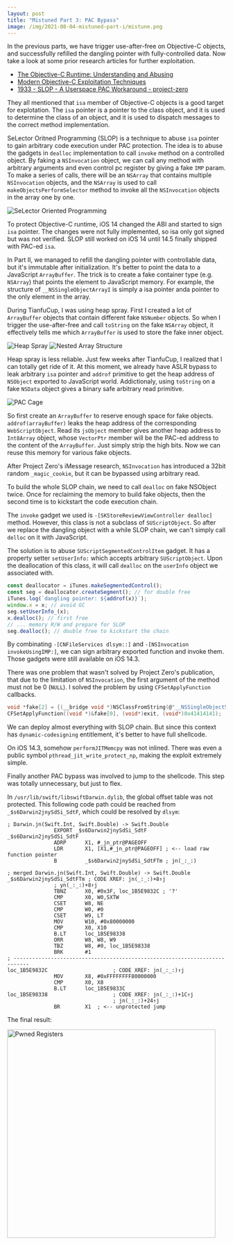```yaml
---
layout:	post
title: "Mistuned Part 3: PAC Bypass"
image: /img/2021-08-04-mistuned-part-i/mistune.png
---
```


In the previous parts, we have trigger use-after-free on Objective-C objects, and successfully refilled the dangling pointer with fully-controlled data. Now take a look at some prior research articles for further exploitation.

* [The Objective-C Runtime:  Understanding and Abusing](http://phrack.org/issues/66/4.html#article)
* [Modern Objective-C Exploitation Techniques](http://phrack.org/issues/69/9.html#article)
* [1933 - SLOP - A Userspace PAC Workaround - project-zero](https://bugs.chromium.org/p/project-zero/issues/detail?id=1933)

They all mentioned that `isa` member of Objective-C objects is a good target for explotation. The `isa` pointer is a pointer to the class object, and it is used to determine the class of an object, and it is used to dispatch messages to the correct method implementation.

SeLector Oritned Programming (SLOP) is a technique to abuse `isa` pointer to gain arbitrary code execution under PAC protection. The idea is to abuse the gadgets in `dealloc` implementation to call `invoke` method on a controlled object. By faking a `NSInvocation` object, we can call any method with arbitrary arguments and even control pc register by giving a fake `IMP` param. To make a series of calls, there will be an `NSArray` that contains multiple `NSInvocation` objects, and the `NSArray` is used to call `makeObjectsPerformSelector` method to invoke all the `NSInvocation` objects in the array one by one.

<img src="/img/2021-09-10-mistuned-part-iii/slop.svg" alt="SeLector Oriented Programming" />

To protect Objective-C runtime, iOS 14 changed the ABI and started to sign `isa` pointer. The changes were not fully implemented, so isa only got signed but was not verified. SLOP still worked on iOS 14 until 14.5 finally shipped with PAC-ed `isa`.

In Part II, we managed to refill the dangling pointer with controllable data, but it's immutable after initialization. It's better to point the data to a JavaScript `ArrayBuffer`. The trick is to create a fake container type (e.g. `NSArray`) that points the element to JavaScript memory. For example, the structure of `__NSSingleObjectArrayI` is simply a isa pointer anda pointer to the only element in the array.

During TianfuCup, I was using heap spray. First I created a lot of `ArrayBuffer` objects that contain different fake `NSNumber` objects. So when I trigger the use-after-free and call `toString` on the fake `NSArray` object, it effectively tells me which `ArrayBuffer` is used to store the fake inner object.

<img src="/img/2021-09-10-mistuned-part-iii/heap-spray.svg" alt="Heap Spray"/>

<img src="/img/2021-09-10-mistuned-part-iii/nested-array.svg" alt="Nested Array Structure"/>

Heap spray is less reliable. Just few weeks after TianfuCup, I realized that I can totally get ride of it. At this moment, we already have ASLR bypass to leak arbitrary `isa` pointer and `addrof` primitive to get the heap address of `NSObject` exported to JavaScript world. Addictionaly, using `toString` on a fake `NSData` object gives a binary safe arbitrary read primitive.

<img src="/img/2021-09-10-mistuned-part-iii/pac-cage.svg" alt="PAC Cage" />

So first create an `ArrayBuffer` to reserve enough space for fake objects. `addrof(arrayBuffer)` leaks the heap address of the corresponding `WebScriptObject`. Read its `jsObject` member gives another heap address to `Int8Array` object, whose `VectorPtr` member will be the PAC-ed address to the content of the `ArrayBuffer`. Just simply strip the high bits. Now we can reuse this memory for various fake objects.

After Project Zero's iMessage research, `NSInvocation` has introduced a 32bit random `_magic_cookie`, but it can be bypassed using arbitrary read.

To build the whole SLOP chain, we need to call `dealloc` on fake NSObject twice. Once for reclaiming the memory to build fake objects, then the second time is to kickstart the code execution chain.

The `invoke` gadget we used is `-[SKStoreReviewViewController dealloc]` method. However, this class is not a subclass of `SUScriptObject`. So after we replace the dangling object with a while SLOP chain, we can't simply call `delloc` on it with JavaScript.

The solution is to abuse `SUScriptSegmentedControlItem` gadget. It has a property setter `setUserInfo:` which accepts arbitrary `SUScriptObject`. Upon the deallocation of this class, it will call `dealloc` on the `userInfo` object we associated with.

```javascript
const deallocator = iTunes.makeSegmentedControl();
const seg = deallocator.createSegment(); // for double free
iTunes.log(`dangling pointer: ${addrof(x)}`);
window.x = x; // avoid GC
seg.setUserInfo_(x);
x.dealloc(); // first free
// ... memory R/W and prepare for SLOP
seg.dealloc(); // double free to kickstart the chain
```

By combinating `-[CNFileServices dlsym::]` and `-[NSInvocation invokeUsingIMP:]`, we can sign arbitrary exported function and invoke them. Those gadgets were still available on iOS 14.3.

There was one problem that wasn't solved by Project Zero's publication, that due to the limitation of `NSInvocation`, the first argument of the method must not be 0 (`NULL`). I solved the problem by using `CFSetApplyFunction` callbacks.

```c
void *fake[2] = {(__bridge void *)NSClassFromString(@"__NSSingleObjectSetI"), NULL};
CFSetApplyFunction((void *)&fake[0], (void*)exit, (void*)0x41414141);
```

We can deploy almost everything with SLOP chain. But since this context has `dynamic-codesigning` entitlement, it's better to have full shellcode.

On iOS 14.3, somehow `performJITMemcpy` was not inlined. There was even a public symbol `pthread_jit_write_protect_np`, making the exploit extremely simple.

Finally another PAC bypass was involved to jump to the shellcode. This step was totally unnecessary, but just to flex.

In `/usr/lib/swift/libswiftDarwin.dylib`, the global offset table was not protected. This following code path could be reached from `_$s6Darwin2jnySdSi_SdtF`, which could be resolved by `dlsym`:

```
; Darwin.jn(Swift.Int, Swift.Double) -> Swift.Double
               EXPORT _$s6Darwin2jnySdSi_SdtF
_$s6Darwin2jnySdSi_SdtF
               ADRP      X1, #_jn_ptr@PAGEOFF
               LDR       X1, [X1,#_jn_ptr@PAGEOFF] ; <-- load raw function pointer
               B         _$s6Darwin2jnySdSi_SdtFTm ; jn(_:_:)

; merged Darwin.jn(Swift.Int, Swift.Double) -> Swift.Double
_$s6Darwin2jnySdSi_SdtFTm ; CODE XREF: jn(_:_:)+8↑j
               ; yn(_:_:)+8↑j
               TBNZ      X0, #0x3F, loc_1B5E9832C ; '?'
               CMP       X0, W0,SXTW
               CSET      W8, NE
               CMP       W0, #0
               CSET      W9, LT
               MOV       W10, #0x80000000
               CMP       X0, X10
               B.LT      loc_1B5E98338
               ORR       W8, W8, W9
               TBZ       W8, #0, loc_1B5E98338
               BRK       #1
; ---------------------------------------------------------------------------
loc_1B5E9832C                     ; CODE XREF: jn(_:_:)↑j
               MOV       X8, #0xFFFFFFFF80000000
               CMP       X0, X8
               B.LT      loc_1B5E9833C
loc_1B5E98338                     ; CODE XREF: jn(_:_:)+1C↑j
                                  ; jn(_:_:)+24↑j
               BR        X1  ; <-- unprotected jump
```

The final result:

<img src="/img/2021-09-10-mistuned-part-iii/registers.png" alt="Pwned Registers" style="width: 480px"/>
